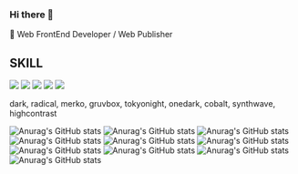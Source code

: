### Hi there 👋

🌱 Web FrontEnd Developer / Web Publisher 

## SKILL
<img src="https://img.shields.io/badge/html5-E34F26?style=flat-square&logo=html5&logoColor=FFF"> <img src="https://img.shields.io/badge/css3-1572B6?style=flat-square&logo=css3&logoColor=fff"> <img src="https://img.shields.io/badge/javascript-191A1B?style=flat-square&logo=javascript&logoColor=F7DF1E"> <img src="https://img.shields.io/badge/React-191A1B?style=flat-square&logo=react&logoColor=61DAFB"> <img src="https://img.shields.io/badge/typescript-3178C6?style=flat-square&logo=typescript&logoColor=fff">

<!--
- 🔭 I’m currently working on ...
- 🌱 I’m currently learning ...
- 👯 I’m looking to collaborate on ...
- 🤔 I’m looking for help with ...
- 💬 Ask me about ...
- 📫 How to reach me: ...
- 😄 Pronouns: ...
- ⚡ Fun fact: ...
-->

dark, radical, merko, gruvbox, tokyonight, onedark, cobalt, synthwave, highcontrast



![Anurag's GitHub stats](https://github-readme-stats.vercel.app/api?username=smilk5u&show_icons=true&theme=dark)
![Anurag's GitHub stats](https://github-readme-stats.vercel.app/api?username=smilk5u&show_icons=true&theme=radical)
![Anurag's GitHub stats](https://github-readme-stats.vercel.app/api?username=smilk5u&show_icons=true&theme=merko)
![Anurag's GitHub stats](https://github-readme-stats.vercel.app/api?username=smilk5u&show_icons=true&theme=merko)
![Anurag's GitHub stats](https://github-readme-stats.vercel.app/api?username=smilk5u&show_icons=true&theme=gruvbox)
![Anurag's GitHub stats](https://github-readme-stats.vercel.app/api?username=smilk5u&show_icons=true&theme=tokyonight)
![Anurag's GitHub stats](https://github-readme-stats.vercel.app/api?username=smilk5u&show_icons=true&theme=onedark)
![Anurag's GitHub stats](https://github-readme-stats.vercel.app/api?username=smilk5u&show_icons=true&theme=cobalt)
![Anurag's GitHub stats](https://github-readme-stats.vercel.app/api?username=smilk5u&show_icons=true&theme=synthwave)
![Anurag's GitHub stats](https://github-readme-stats.vercel.app/api?username=smilk5u&show_icons=true&theme=highcontrast)




